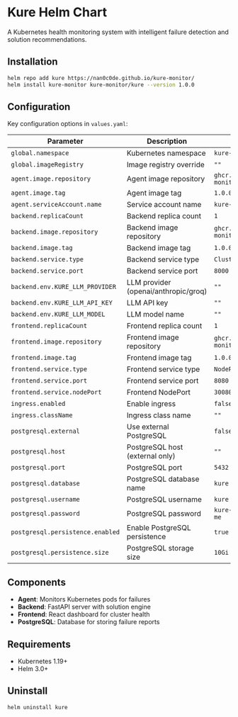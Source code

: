 # Kure Helm Chart

A Kubernetes health monitoring system with intelligent failure detection and solution recommendations.

## Installation

```bash
helm repo add kure https://nan0c0de.github.io/kure-monitor/
helm install kure-monitor kure-monitor/kure --version 1.0.0
```

## Configuration

Key configuration options in `values.yaml`:

| Parameter | Description | Default |
|-----------|-------------|---------|
| `global.namespace` | Kubernetes namespace | `kure-system` |
| `global.imageRegistry` | Image registry override | `""` |
| `agent.image.repository` | Agent image repository | `ghcr.io/nan0c0de/kure-monitor/agent` |
| `agent.image.tag` | Agent image tag | `1.0.0` |
| `agent.serviceAccount.name` | Service account name | `kure-agent` |
| `backend.replicaCount` | Backend replica count | `1` |
| `backend.image.repository` | Backend image repository | `ghcr.io/nan0c0de/kure-monitor/backend` |
| `backend.image.tag` | Backend image tag | `1.0.0` |
| `backend.service.type` | Backend service type | `ClusterIP` |
| `backend.service.port` | Backend service port | `8000` |
| `backend.env.KURE_LLM_PROVIDER` | LLM provider (openai/anthropic/groq) | `""` |
| `backend.env.KURE_LLM_API_KEY` | LLM API key | `""` |
| `backend.env.KURE_LLM_MODEL` | LLM model name | `""` |
| `frontend.replicaCount` | Frontend replica count | `1` |
| `frontend.image.repository` | Frontend image repository | `ghcr.io/nan0c0de/kure-monitor/frontend` |
| `frontend.image.tag` | Frontend image tag | `1.0.0` |
| `frontend.service.type` | Frontend service type | `NodePort` |
| `frontend.service.port` | Frontend service port | `8080` |
| `frontend.service.nodePort` | Frontend NodePort | `30080` |
| `ingress.enabled` | Enable ingress | `false` |
| `ingress.className` | Ingress class name | `""` |
| `postgresql.external` | Use external PostgreSQL | `false` |
| `postgresql.host` | PostgreSQL host (external only) | `""` |
| `postgresql.port` | PostgreSQL port | `5432` |
| `postgresql.database` | PostgreSQL database name | `kure` |
| `postgresql.username` | PostgreSQL username | `kure` |
| `postgresql.password` | PostgreSQL password | `kure-password-change-me` |
| `postgresql.persistence.enabled` | Enable PostgreSQL persistence | `true` |
| `postgresql.persistence.size` | PostgreSQL storage size | `10Gi` |

## Components

- **Agent**: Monitors Kubernetes pods for failures
- **Backend**: FastAPI server with solution engine
- **Frontend**: React dashboard for cluster health
- **PostgreSQL**: Database for storing failure reports

## Requirements

- Kubernetes 1.19+
- Helm 3.0+

## Uninstall

```bash
helm uninstall kure
```
